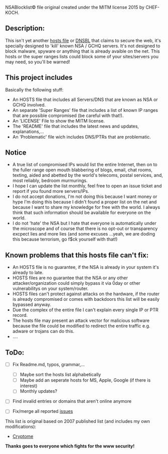 
NSABlocklist© file original created under the MITM license 2015 by CHEF-KOCH.

Description:
------------
This isn't yet another [hosts file](https://en.wikipedia.org/wiki/Hosts_(file)) or [DNSBL](https://en.wikipedia.org/wiki/DNSBL) that claims to secure the web, it's specially designed to 'kill' known NSA / GCHQ servers. It's not designed to block malware, spyware or anything that is already avaible on the net. This hosts or the super ranges lists could block some of your sites/servers you may need, so you'll be warned!


This project includes
------------
Basically the following stuff:
* An HOSTS file that includes all Servers/DNS that are known as NSA or GCHQ involved.
* An separate 'Super Ranges' file that includes a list of known IP ranges that are possible compromised (be careful with that!).
* An 'LICENSE' File to show the MITM license.
* The 'README' file that includes the latest news and updates, explanations,...
* An 'Problematic' file wich includes DNS/PTRs that are problematic.


Notice
------------
* A true list of compromised IPs would list the entire Internet, then on to the fuller range open mouth blabbering of blogs, email, chat rooms, texting, aided and abetted by the world's telecoms, postal services, and, most reliably, bedroom  murmurings.
* I hope I can update the list monthly, feel free to open an issue ticket and report if you found more servers/IPs.
* I do not accept donations, I'm not doing this because I want money or hype I'm doing this because I didn't found a proper list on the net and because I want to share my knowledge for free with the world. I always think that such information should be available for everyone on the world. 
* I do not 'hate' the NSA but I hate that everyone is automatically under the microscope and of course that there is no opt-out or transparency excpect lies and more lies (and some excuses ...yeah, we are doding this because terrorism, go f$ck yourself with that!)


Known problems that this hosts file can't fix:
------------
* An HOSTS file is no guarantee, if the NSA is already in your system it's already to late.
* HOSTS files are no guarantee that the NSA or any other attacker/organization could simply bypass it via 0day or other vulnerabilitys on your system/router.
* HOSTS files can't protect against attacks on the hardware, if the router is already compromised or comes with backdoors this list will be easily bypassed anyway.
* Due the complex of the entire file I can't explain every single IP or PTR record.
* The hosts file may present an attack vector for malicious software because the file could be modified to redirect the entire traffic e.g. adware or trojans can do this.
* ....


ToDo:
------------

- [ ] Fix Readme.md, typos, grammar,...
  - [ ] Maybe sort the hosts list alphabetically
  - [ ] Maybe add an seperate hosts for MS, Apple, Google (if there is interest) 
  - [ ] Monthly updates?
- [ ] Find invalid entries or domains that aren't online anymore
- [ ] Fix/merge all reported [issues](https://github.com/CHEF-KOCH/NSABlocklist/issues)


This list is original based on 2007 published list (and includes my own modifications):
* [Cryptome](http://cryptome.info/0001/ip-tla.htm)


**Thanks goes to everyone which fights for the www security!**
